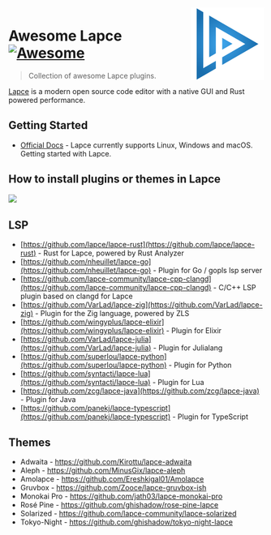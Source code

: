 <!-- lint ignore awesome-git-repo-age -->

<img src="https://raw.githubusercontent.com/lapce/lapce/master/extra/images/logo.png" align="right" width="144" />

# Awesome Lapce [![Awesome](https://cdn.rawgit.com/sindresorhus/awesome/d7305f38d29fed78fa85652e3a63e154dd8e8829/media/badge.svg)](https://github.com/sindresorhus/awesome)

<!-- Uncomment the awesome badge when the repository is added to awesome main list.
[![Awesome](https://awesome.re/badge-flat.svg)](https://awesome.re)
-->

> Collection of awesome Lapce plugins.

[Lapce](https://lapce.dev/) is a modern open source code editor with a native GUI and Rust powered performance.

## Getting Started

- [Official Docs](https://docs.lapce.dev/get-started/setup) - Lapce currently supports Linux, Windows and macOS. Getting started with Lapce.

## How to install plugins or themes in Lapce

![](https://user-images.githubusercontent.com/50457605/190851380-13dacc5d-b815-47ff-8ac2-2fd28e3db277.png)

## LSP

- [https://github.com/lapce/lapce-rust](https://github.com/lapce/lapce-rust) - Rust for Lapce, powered by Rust Analyzer
- [https://github.com/nheuillet/lapce-go](https://github.com/nheuillet/lapce-go) -  Plugin for Go / gopls lsp server
- [https://github.com/lapce-community/lapce-cpp-clangd](https://github.com/lapce-community/lapce-cpp-clangd) -  C/C++ LSP plugin based on clangd for Lapce 
- [https://github.com/VarLad/lapce-zig](https://github.com/VarLad/lapce-zig) -  Plugin for the Zig language, powered by ZLS
- [https://github.com/wingyplus/lapce-elixir](https://github.com/wingyplus/lapce-elixir) -  Plugin for Elixir
- [https://github.com/VarLad/lapce-julia](https://github.com/VarLad/lapce-julia) -  Plugin for Julialang
- [https://github.com/superlou/lapce-python](https://github.com/superlou/lapce-python) - Plugin for Python
- [https://github.com/syntacti/lapce-lua](https://github.com/syntacti/lapce-lua) - Plugin for Lua
- [https://github.com/zcg/lapce-java](https://github.com/zcg/lapce-java) - Plugin for Java
- [https://github.com/panekj/lapce-typescript](https://github.com/panekj/lapce-typescript) - Plugin for TypeScript

## Themes

- Adwaita - https://github.com/Kirottu/lapce-adwaita
- Aleph - https://github.com/MinusGix/lapce-aleph
- Amolapce - https://github.com/Ereshkigal01/Amolapce
- Gruvbox - https://github.com/Zooce/lapce-gruvbox-ish
- Monokai Pro - https://github.com/jath03/lapce-monokai-pro
- Rosé Pine - https://github.com/ghishadow/rose-pine-lapce
- Solarized - https://github.com/lapce-community/lapce-solarized
- Tokyo-Night - https://github.com/ghishadow/tokyo-night-lapce
